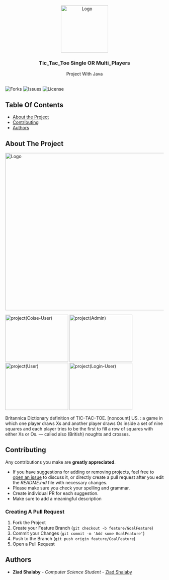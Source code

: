 

<br/>
<p align="center">
  <a href="https://github.com/ZeadShalaby/Tic-Tac-Toe-Single-or-Multi-Players">
    <img src="https://i.imgur.com/LrPHedV.png" alt="Logo" width="150" height="150">
  </a>
  

<h3 align="center">Tic_Tac_Toe Single OR Multi_Players</h3>

  <p align="center">
    Project With Java
    <br/>
    <br/>
  </p>


![Forks](https://img.shields.io/github/forks/ZeadShalaby/Tic-Tac-Toe-Single-or-Multi-Players?style=social) ![Issues](https://img.shields.io/github/issues/ZeadShalaby/Tic-Tac-Toe-Single-or-Multi-Players) ![License](https://img.shields.io/github/license/ZeadShalaby/Tic-Tac-Toe-Single-or-Multi-Players)

## Table Of Contents

* [About the Project](#about-the-project)
* [Contributing](#contributing)
* [Authors](#authors)

## About The Project


 <img src="https://i.imgur.com/TVFzCiG.png" alt="Logo" width="900" height="500">
 <br/>
<p >
 <img src="https://i.imgur.com/z96h1vb.png" alt="project(Coise-User)" width="200" height="150">
 <img src="https://i.imgur.com/6Xxnqhv.png" alt="project(Admin)" width="200" height="150">
 <img src="https://i.imgur.com/JE3vHEI.png" alt="project(User)" width="200" height="150">
 <img src="https://i.imgur.com/UKpjKbc.png" alt="project(Login-User)" width="200" height="150">
</p>

Britannica Dictionary definition of TIC–TAC–TOE. [noncount] US. : a game in which one player draws Xs and another player draws Os inside a set of nine squares and each player tries to be the first to fill a row of squares with either Xs or Os. — called also (British) noughts and crosses.


## Contributing

Any contributions you make are **greatly appreciated**.

* If you have suggestions for adding or removing projects, feel free
  to [open an issue](https://github.com/ZeadShalaby/Tic-Tac-Toe-Single-or-Multi-Players/issues/new) to discuss it, or directly
  create a pull request after you edit the *README.md* file with necessary changes.
* Please make sure you check your spelling and grammar.
* Create individual PR for each suggestion.
* Make sure to add a meaningful description

### Creating A Pull Request

1. Fork the Project
2. Create your Feature Branch (`git checkout -b feature/GoalFeature`)
3. Commit your Changes (`git commit -m 'Add some GoalFeature'`)
4. Push to the Branch (`git push origin feature/GoalFeature`)
5. Open a Pull Request

## Authors

* **Ziad Shalaby** - *Computer Science Student* - [Ziad Shalaby](https://github.com/ZeadShalaby)

